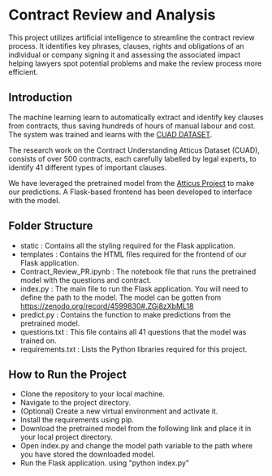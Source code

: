 # Contract Review and Analysis
This project utilizes artificial intelligence to streamline the contract review process. It identifies key phrases, clauses, rights and obligations of an individual or company signing it and assessing the associated impact helping lawyers spot potential problems and make the review process more efficient.

## Introduction
The machine learning learn to automatically extract and identify key clauses from contracts, thus saving hundreds of hours of manual labour and cost. The system was trained and learns with the [CUAD DATASET](https://arxiv.org/abs/2103.06268).

The research work on the Contract Understanding Atticus Dataset (CUAD), consists of over 500 contracts, each carefully labelled by legal experts, to identify 41 different types of important clauses.

We have leveraged the pretrained model from the [Atticus Project](https://www.atticusprojectai.org/cuad) to make our predictions. A Flask-based frontend has been developed to interface with the model.

## Folder Structure
* static : Contains all the styling required for the Flask application.
* templates : Contains the HTML files required for the frontend of our Flask application.
* Contract_Review_PR.ipynb : The notebook file that runs the pretrained model with the questions and contract.
* index.py : The main file to run the Flask application. You will need to define the path to the model. The model can be gotten from https://zenodo.org/record/4599830#.ZGj8zXbML18
* predict.py : Contains the function to make predictions from the pretrained model.
* questions.txt : This file contains all 41 questions that the model was trained on.
* requirements.txt : Lists the Python libraries required for this project.

## How to Run the Project
* Clone the repository to your local machine.
* Navigate to the project directory.
* (Optional) Create a new virtual environment and activate it.
* Install the requirements using pip.
* Download the pretrained model from the following link and place it in your local project directory.
* Open index.py and change the model path variable to the path where you have stored the downloaded model.
* Run the Flask application. using "python index.py"
